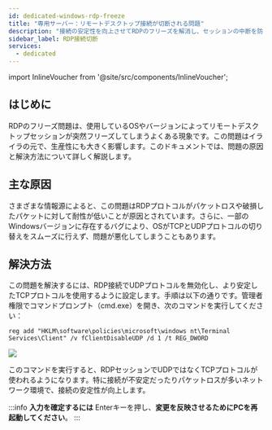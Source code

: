 ```yaml
---
id: dedicated-windows-rdp-freeze
title: "専用サーバー：リモートデスクトップ接続が切断される問題"
description: "接続の安定性を向上させてRDPのフリーズを解消し、セッションの中断を防ぐ方法をチェック → 今すぐ詳しく見る"
sidebar_label: RDP接続切断
services:
  - dedicated
---
```


import InlineVoucher from '@site/src/components/InlineVoucher';

## はじめに

RDPのフリーズ問題は、使用しているOSやバージョンによってリモートデスクトップセッションが突然フリーズしてしまうよくある現象です。この問題はイライラの元で、生産性にも大きく影響します。このドキュメントでは、問題の原因と解決方法について詳しく解説します。

<InlineVoucher />

## 主な原因

さまざまな情報源によると、この問題はRDPプロトコルがパケットロスや破損したパケットに対して耐性が低いことが原因とされています。さらに、一部のWindowsバージョンに存在するバグにより、OSがTCPとUDPプロトコルの切り替えをスムーズに行えず、問題が悪化してしまうこともあります。

## 解決方法

この問題を解決するには、RDP接続でUDPプロトコルを無効化し、より安定したTCPプロトコルを使用するように設定します。手順は以下の通りです。管理者権限でコマンドプロンプト（cmd.exe）を開き、次のコマンドを実行してください：

```
reg add "HKLM\software\policies\microsoft\windows nt\Terminal Services\Client" /v fClientDisableUDP /d 1 /t REG_DWORD
```

![](https://screensaver01.zap-hosting.com/index.php/s/6E6AzroG88ETj2X/preview)

このコマンドを実行すると、RDPセッションでUDPではなくTCPプロトコルが使われるようになります。特に接続が不安定だったりパケットロスが多いネットワーク環境で、接続の安定性が向上します。

:::info 
**入力を確定するには** Enterキーを押し、**変更を反映させるためにPCを再起動してください**。
:::

<InlineVoucher />